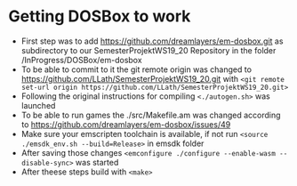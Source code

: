 # Getting DOSBox to work

* First step was to add https://github.com/dreamlayers/em-dosbox.git as subdirectory to our SemesterProjektWS19_20 Repository in the folder /InProgress/DOSBox/em-dosbox
* To be able to commit to it the git remote origin was changed to https://github.com/LLath/SemesterProjektWS19_20.git with `<git remote set-url origin https://github.com/LLath/SemesterProjektWS19_20.git>`
* Following the original instructions for compiling `<./autogen.sh>` was launched
* To be able to run games the ./src/Makefile.am was changed according to https://github.com/dreamlayers/em-dosbox/issues/49
* Make sure your emscripten toolchain is available, if not run `<source ./emsdk_env.sh --build=Release>` in emsdk folder
* After saving those changes `<emconfigure ./configure --enable-wasm --disable-sync>` was started
* After theese steps build with `<make>`
